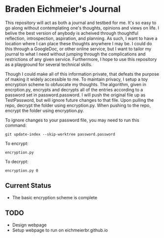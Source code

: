 # Braden Eichmeier's Journal

This repository will act as both a journal and testbed for me. It's so easy to go along without contemplating one's thoughts, opinions and views on life. I belive the best version of anybody is acheived through thoughtful reflection, introspection, aspiration, and planning. As such, I want to have a location where I can place these thoughts anywhere I may be. I could do this through a GoogleDoc, or other online service, but I want to tailor my journal to what I need without jumping through the complications and restrictions of any given service. Furthermore, I hope to use this repository as a playground for several technical skills.

Though I could make all of this information private, that defeats the purpose of making it widely accessible to me. To maintain privacy, I setup a toy encryption scheme to obfuscate my thoughts. The algorithm, given in encrption.py, encrypts and decrypts all of the entries according to a password set in password.password. I will push the original file up as TestPassword, but will ignore future changes to that file. Upon pulling the repo, decrypt the folder using encryption.py. When pushing to the repo, encrypt the folder using encryption.py.

To ignore changes to your password file, you may need to run this command:

```
git update-index --skip-worktree password.password
```

To encrypt: 
```
encryption.py
```

To decrypt:
```
encryption.py 0
```

## Current Status

- The basic encryption scheme is complete

## TODO

- Design webpage
- Setup webpage to run on eichmeierbr.github.io